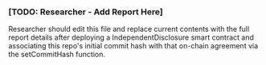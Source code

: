 
### [TODO: Researcher - Add Report Here]

Researcher should edit this file and replace current contents with the full report details after deploying a IndependentDisclosure smart contract and associating this repo's initial commit hash with that on-chain agreement via the setCommitHash function.